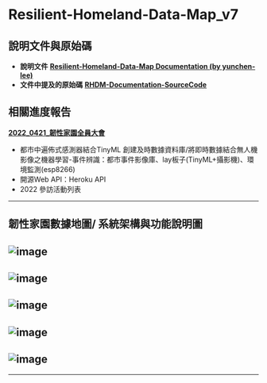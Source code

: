 # Resilient-Homeland-Data-Map_v7
## 說明文件與原始碼
- **說明文件** [**Resilient-Homeland-Data-Map Documentation (by yunchen-lee)**](https://app.heptabase.com/w/a054da7f10484706907856d16ac6d29b4f982822021e6a5296e4b7dead91a73c)
- **文件中提及的原始碼** [**RHDM-Documentation-SourceCode**](https://github.com/GIAAIL/RHDM-Documentation-SourceCode)

## 相關進度報告
[**2022_0421_韌性家園全員大會**](https://docs.google.com/presentation/d/1EcOOVVf1lLsfxeV6Y3lDJblP9ayU9nFzvRm1PSr-lAk/edit?usp=sharing) 
- 都市中遍佈式感測器結合TinyML 創建及時數據資料庫/將即時數據結合無人機影像之機器學習-事件辨識：都市事件影像庫、lay板子(TinyML+攝影機)、環境監測(esp8266)
- 開源Web API：Heroku API
- 2022 參訪活動列表


---
## 韌性家園數據地圖/ 系統架構與功能說明圖
![image](https://github.com/GIAAIL/Resilient-Homeland-Data-Map_v7/blob/main/images_readme/1.png)
---
![image](https://github.com/GIAAIL/Resilient-Homeland-Data-Map_v7/blob/main/images_readme/2.gif)
---
![image](https://github.com/GIAAIL/Resilient-Homeland-Data-Map_v7/blob/main/images_readme/3.gif)
---
![image](https://github.com/GIAAIL/Resilient-Homeland-Data-Map_v7/blob/main/images_readme/4.gif)
---
![image](https://github.com/GIAAIL/Resilient-Homeland-Data-Map_v7/blob/main/images_readme/5.gif)
---
---
